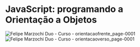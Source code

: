 # JavaScript: programando a Orientação a Objetos<br>
 
![Felipe Marzochi Duo - Curso - orientacaofrente_page-0001](https://user-images.githubusercontent.com/97696243/184556056-6ee55e55-16aa-4977-9e1d-6a0812345bc4.jpg)
![Felipe Marzochi Duo - Curso - orientacaoverso_page-0001](https://user-images.githubusercontent.com/97696243/184556062-35de82da-7035-4fa4-bb73-730c8b5cc9f3.jpg)
